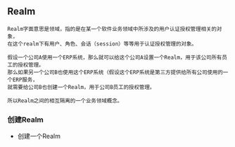 ## Realm
```text
Realm字面意思是领域，指的是在某一个软件业务领域中所涉及的用户认证授权管理相关的对象，
在这个realm下有用户、角色、会话（session）等等用于认证授权管理的对象。

假设一个公司A使用一个ERP系统，那么就可以给这个公司A设置一个Realm，用于该公司所有员工的授权管理。
那么如果另一个公司B也使用这个ERP系统（假设这个ERP系统是第三方提供给所有公司使用的一个ERP服务，
就需要给公司B也创建一个Realm，用于公司B员工的授权管理。

所以Realm之间的相互隔离的一个业务领域概念。
```

### 创建Realm

- 创建一个Realm
